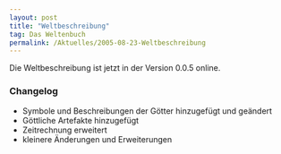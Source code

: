 ```yaml
---
layout: post
title: "Weltbeschreibung"
tag: Das Weltenbuch
permalink: /Aktuelles/2005-08-23-Weltbeschreibung
---
```


Die Weltbeschreibung ist jetzt in der Version 0.0.5 online.

### Changelog

- Symbole und Beschreibungen der Götter hinzugefügt und geändert
- Göttliche Artefakte hinzugefügt
- Zeitrechnung erweitert
- kleinere Änderungen und Erweiterungen


